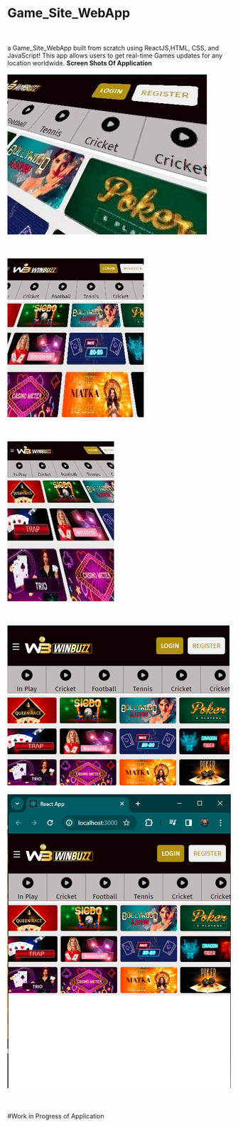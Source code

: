 # Game_Site_WebApp


<br><br>
a Game_Site_WebApp built from scratch using ReactJS,HTML, CSS, and JavaScript! This app allows users
to get real-time Games updates for any location worldwide.
**Screen Shots Of Application** <br><br>
![Screenshot (279)](https://github.com/Pavanjangle/Game-App/blob/main/02.jpeg?raw=true)
<br><br>
<br><br>
![Screenshot (279)](https://github.com/Pavanjangle/Game-App/blob/main/03.jpeg?raw=true)
<br><br>
<br><br>
![Screenshot (279)](https://github.com/Pavanjangle/Game-App/blob/main/01.jpeg?raw=true)
<br><br>
<br><br>
![Screenshot (279)](https://github.com/Pavanjangle/Game-App/blob/main/Game_SIte_SS_2.png?raw=true)
<br><br>
![Screenshot (279)](https://github.com/Pavanjangle/Game-App/blob/main/Game_site_SS.png?raw=true)
<br><br>
<br><br>
#Work in Progress of Application
